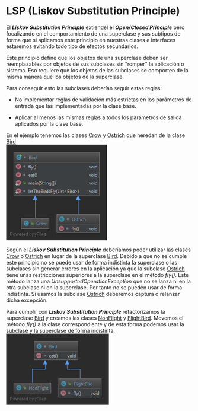# LSP (Liskov Substitution Principle)

El **_Liskov Substitution Principle_** extiendel el **_Open/Closed Principle_** pero focalizando en el comportamiento de una superclase y sus subtipos de forma que si aplicamos este principio en nuestras clases e interfaces estaremos evitando todo tipo de efectos secundarios.

Este principio define que los objetos de una superclase deben ser reemplazables por objetos de sus subclases sin "romper" la aplicación o sistema. Eso requiere que los objetos de las subclases se comporten de la misma manera que los objetos de la superclase.

Para conseguir esto las subclases deberían seguir estas reglas:

* No implementar reglas de validación más estrictas en los parámetros de entrada que las implementadas por la clase base.

* Aplicar al menos las mismas reglas a todos los parámetros de salida aplicados por la clase base.

En el ejemplo tenemos las clases [Crow](violation/Crow.java) y [Ostrich](violation/Ostrich.java) que heredan de la clase [Bird](violation/Bird.java)  
![Diagram](lsp_violation_diagram.png)

Según el **_Liskov Substitution Principle_** deberíamos poder utilizar las clases [Crow](violation/Crow.java) o [Ostrich](violation/Ostrich.java) en lugar de la superclase [Bird](violation/Bird.java). Debido a que no se cumple este principio no se puede usar de forma indistinta la superclase o las subclases sin generar errores en la aplicación ya que la subclase [Ostrich](violation/Ostrich.java) tiene unas restricciones superiores a la superclase en el método _fly()_. Este método lanza una _UnsupportedOperationException_ que no se lanza ni en la otra subclase ni en la superclase. Por tanto no se pueden usar de forma indistinta. Si usamos la subclase [Ostrich](Ostrich/Car.java) deberemos captura o relanzar dicha excepción.

Para cumplir con **_Liskov Substitution Principle_** refactorizamos la superclase [Bird](solution/Bird.java) y creamos las clases [NonFlight](solution/NonFlight.java) y [FlightBird](solution/FlightBird.java). Movemos el método _fly()_ a la clase correspondiente y de esta forma podemos usar la subclase y la superclase de forma indistinta.  
![Diagram](lsp_solution_diagram.png)
